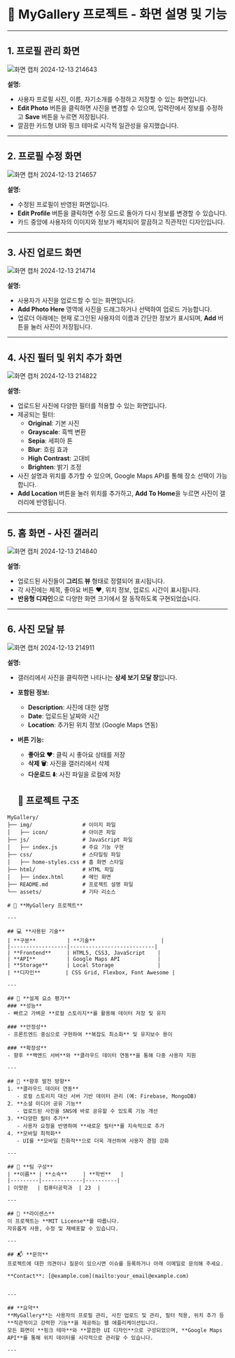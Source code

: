 # 📸 MyGallery 프로젝트 - 화면 설명 및 기능

---

## **1. 프로필 관리 화면**  
![화면 캡처 2024-12-13 214643](https://github.com/user-attachments/assets/4df6bda0-fe29-4982-a37e-37e2c0e89637)


**설명:**  
- 사용자 프로필 사진, 이름, 자기소개를 수정하고 저장할 수 있는 화면입니다.  
- **Edit Photo** 버튼을 클릭하면 사진을 변경할 수 있으며, 입력란에서 정보를 수정하고 **Save** 버튼을 누르면 저장됩니다.  
- 깔끔한 카드형 UI와 핑크 테마로 시각적 일관성을 유지했습니다.  

---

## **2. 프로필 수정 화면**  
![화면 캡처 2024-12-13 214657](https://github.com/user-attachments/assets/782518bd-3894-49a1-b1c4-01cccfa0ee92)


**설명:**  
- 수정된 프로필이 반영된 화면입니다.  
- **Edit Profile** 버튼을 클릭하면 수정 모드로 돌아가 다시 정보를 변경할 수 있습니다.  
- 카드 중앙에 사용자의 이미지와 정보가 배치되어 깔끔하고 직관적인 디자인입니다.  

---

## **3. 사진 업로드 화면**  
 ![화면 캡처 2024-12-13 214714](https://github.com/user-attachments/assets/f892e60a-a52c-438d-96e0-92871a2b4aa2)


**설명:**  
- 사용자가 사진을 업로드할 수 있는 화면입니다.  
- **Add Photo Here** 영역에 사진을 드래그하거나 선택하여 업로드 가능합니다.  
- 업로더 아래에는 현재 로그인된 사용자의 이름과 간단한 정보가 표시되며, **Add** 버튼을 눌러 사진이 저장됩니다.  

---

## **4. 사진 필터 및 위치 추가 화면**  
![화면 캡처 2024-12-13 214822](https://github.com/user-attachments/assets/55f18dd9-d9d7-4b83-94a6-71c2eb2a589b)


**설명:**  
- 업로드된 사진에 다양한 필터를 적용할 수 있는 화면입니다.  
- 제공되는 필터:  
  - **Original**: 기본 사진  
  - **Grayscale**: 흑백 변환  
  - **Sepia**: 세피아 톤  
  - **Blur**: 흐림 효과  
  - **High Contrast**: 고대비  
  - **Brighten**: 밝기 조정  
- 사진 설명과 위치를 추가할 수 있으며, Google Maps API를 통해 장소 선택이 가능합니다.  
- **Add Location** 버튼을 눌러 위치를 추가하고, **Add To Home**을 누르면 사진이 갤러리에 반영됩니다.  

---

## **5. 홈 화면 - 사진 갤러리**  
![화면 캡처 2024-12-13 214840](https://github.com/user-attachments/assets/32c2b4f4-9cd9-4992-962b-8054053780e8)


**설명:**  
- 업로드된 사진들이 **그리드 뷰** 형태로 정렬되어 표시됩니다.  
- 각 사진에는 제목, 좋아요 버튼 ❤️, 위치 정보, 업로드 시간이 표시됩니다.  
- **반응형 디자인**으로 다양한 화면 크기에서 잘 동작하도록 구현되었습니다.  

---

## **6. 사진 모달 뷰**  
![화면 캡처 2024-12-13 214911](https://github.com/user-attachments/assets/eb195c6f-7c18-4e75-8f77-e6759a4e77ae)


**설명:**  
- 갤러리에서 사진을 클릭하면 나타나는 **상세 보기 모달 창**입니다.  
- **포함된 정보:**  
  - **Description**: 사진에 대한 설명  
  - **Date**: 업로드된 날짜와 시간  
  - **Location**: 추가된 위치 정보 (Google Maps 연동)  
- **버튼 기능:**  
  - **좋아요 ❤️**: 클릭 시 좋아요 상태를 저장  
  - **삭제 🗑️**: 사진을 갤러리에서 삭제  
  - **다운로드 ⬇️**: 사진 파일을 로컬에 저장
 
  ## 📂 **프로젝트 구조**  
```plaintext
MyGallery/
├── img/                # 이미지 파일
│   ├── icon/           # 아이콘 파일
├── js/                 # JavaScript 파일
│   ├── index.js        # 주요 기능 구현
├── css/                # 스타일링 파일
│   ├── home-styles.css # 홈 화면 스타일
├── html/               # HTML 파일
│   ├── index.html      # 메인 화면
├── README.md           # 프로젝트 설명 파일
└── assets/             # 기타 리소스

# 📸 **MyGallery 프로젝트**

---

## 💻 **사용된 기술**  
| **구분**          | **기술**                     |  
|------------------|---------------------------|  
| **Frontend**     | HTML5, CSS3, JavaScript    |  
| **API**          | Google Maps API            |  
| **Storage**      | Local Storage              |  
| **디자인**        | CSS Grid, Flexbox, Font Awesome |  

---

## 🔧 **설계 요소 평가**  
### **성능**  
- 빠르고 가벼운 **로컬 스토리지**를 활용해 데이터 저장 및 유지  

### **안정성**  
- 프론트엔드 중심으로 구현하여 **복잡도 최소화** 및 유지보수 용이  

### **확장성**  
- 향후 **백엔드 서버**와 **클라우드 데이터 연동**을 통해 다중 사용자 지원  

---

## 🔮 **향후 발전 방향**  
1. **클라우드 데이터 연동**  
   - 로컬 스토리지 대신 서버 기반 데이터 관리 (예: Firebase, MongoDB)  
2. **소셜 미디어 공유 기능**  
   - 업로드된 사진을 SNS에 바로 공유할 수 있도록 기능 개선  
3. **다양한 필터 추가**  
   - 사용자 요청을 반영하여 **새로운 필터**를 지속적으로 추가  
4. **모바일 최적화**  
   - UI를 **모바일 친화적**으로 더욱 개선하여 사용자 경험 강화  

---

## 👥 **팀 구성**  
| **이름** | **소속**     | **학번**   |  
|---------|-------------|----------|  
| 이먓판   | 컴퓨터공학과  | 23  |  

---

## 📜 **라이센스**  
이 프로젝트는 **MIT License**를 따릅니다.  
자유롭게 사용, 수정 및 재배포할 수 있습니다.  

---

## 📬 **문의**  
프로젝트에 대한 의견이나 질문이 있으시면 이슈를 등록하거나 아래 이메일로 문의해 주세요.  

**Contact**: [@example.com](mailto:your_email@example.com)  


---

## **요약**  
**MyGallery**는 사용자의 프로필 관리, 사진 업로드 및 관리, 필터 적용, 위치 추가 등 **직관적이고 강력한 기능**을 제공하는 웹 애플리케이션입니다.  
모든 화면이 **핑크 테마**와 **깔끔한 UI 디자인**으로 구성되었으며, **Google Maps API**를 통해 위치 데이터를 시각적으로 관리할 수 있습니다.  

---
